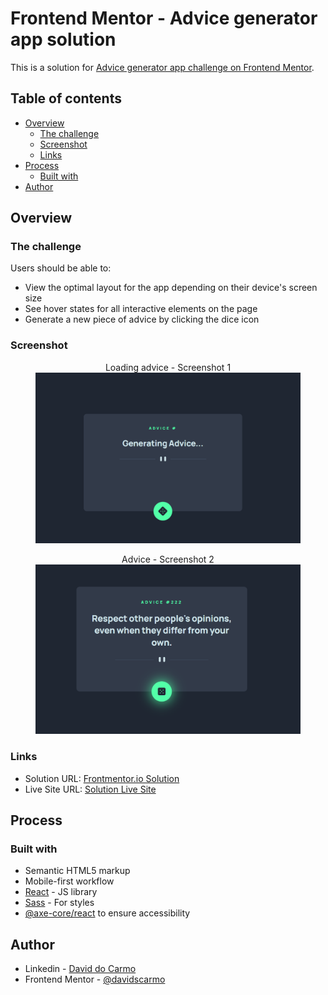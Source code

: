 # Frontend Mentor - Advice generator app solution

This is a solution for [Advice generator app challenge on Frontend Mentor](https://www.frontendmentor.io/challenges/advice-generator-app-QdUG-13db).

## Table of contents

- [Overview](#overview)
  - [The challenge](#the-challenge)
  - [Screenshot](#screenshot)
  - [Links](#links)
- [Process](#process)
  - [Built with](#built-with)
- [Author](#author)

## Overview

### The challenge

Users should be able to:

- View the optimal layout for the app depending on their device's screen size
- See hover states for all interactive elements on the page
- Generate a new piece of advice by clicking the dice icon

### Screenshot

<figure>
  <figcaption style="text-align:center;">Loading advice - Screenshot 1</figcaption>
  <img src="./readme/screenshot_1.png" alt="Generating advice... - Screenshot 1">
</figure>

<figure>
  <figcaption style="text-align:center;">Advice - Screenshot 2</figcaption>
  <img src="./readme/screenshot_2.png" alt="Advice: Respect other people's opinions, even when they differ from your own - Screenshot 2">
</figure>

### Links

- Solution URL: [Frontmentor.io Solution](https://www.frontendmentor.io/solutions/advice-generator-app-X_DZvgLbby)
- Live Site URL: [Solution Live Site](https://advice-generator-app-amber.vercel.app/)

## Process

### Built with

- Semantic HTML5 markup
- Mobile-first workflow
- [React](https://reactjs.org/) - JS library
- [Sass](https://sass-lang.com/) - For styles
- [@axe-core/react](https://www.npmjs.com/package/@axe-core/react) to ensure accessibility

## Author

- Linkedin - [David do Carmo](https://www.linkedin.com/in/davidscarmo/)
- Frontend Mentor - [@davidscarmo](https://www.frontendmentor.io/profile/davidscarmo)
